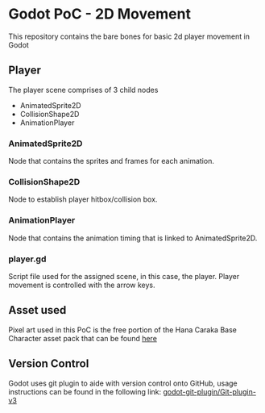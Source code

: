# Godot PoC - 2D Movement
This repository contains the bare bones for basic 2d player movement in Godot

## Player
The player scene comprises of 3 child nodes
- AnimatedSprite2D
- CollisionShape2D
- AnimationPlayer

### AnimatedSprite2D
Node that contains the sprites and frames for each animation.

### CollisionShape2D
Node to establish player hitbox/collision box.

### AnimationPlayer
Node that contains the animation timing that is linked to AnimatedSprite2D.

### player.gd
Script file used for the assigned scene, in this case, the player. Player movement is controlled with the arrow keys.

## Asset used
Pixel art used in this PoC is the free portion of the Hana Caraka Base Character asset pack that can be found [here](https://otterisk.itch.io/hana-caraka-base-character)

## Version Control
Godot uses git plugin to aide with version control onto GitHub, usage instructions can be found in the following link: [godot-git-plugin/Git-plugin-v3](https://github.com/godotengine/godot-git-plugin/wiki/Git-plugin-v3)
